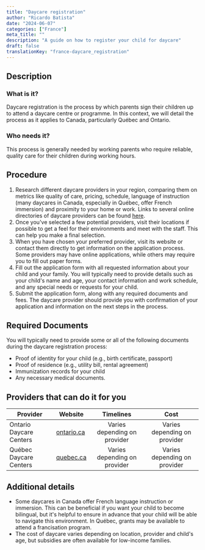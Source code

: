 ```yaml
---
title: "Daycare registration"
author: "Ricardo Batista"
date: "2024-06-07"
categories: ["France"]
meta_title: ""
description: "A guide on how to register your child for daycare"
draft: false
translationKey: "france-daycare_registration"
---
```


## Description
### What is it?
Daycare registration is the process by which parents sign their children up to attend a daycare centre or programme. In this context, we will detail the process as it applies to Canada, particularly Québec and Ontario.

### Who needs it?
This process is generally needed by working parents who require reliable, quality care for their children during working hours. 

## Procedure

1. Research different daycare providers in your region, comparing them on metrics like quality of care, pricing, schedule, language of instruction (many daycares in Canada, especially in Québec, offer French immersion) and proximity to your home or work. Links to several online directories of daycare providers can be found [here](https://www.ontario.ca/page/child-care-and-daycare).
2. Once you've selected a few potential providers, visit their locations if possible to get a feel for their environments and meet with the staff. This can help you make a final selection.
3. When you have chosen your preferred provider, visit its website or contact them directly to get information on the application process. Some providers may have online applications, while others may require you to fill out paper forms.
4. Fill out the application form with all requested information about your child and your family. You will typically need to provide details such as your child's name and age, your contact information and work schedule, and any special needs or requests for your child.
5. Submit the application form, along with any required documents and fees. The daycare provider should provide you with confirmation of your application and information on the next steps in the process.

## Required Documents
You will typically need to provide some or all of the following documents during the daycare registration process:

- Proof of identity for your child (e.g., birth certificate, passport)
- Proof of residence (e.g., utility bill, rental agreement)
- Immunization records for your child
- Any necessary medical documents.
 
## Providers that can do it for you

| Provider        |     Website     |     Timelines    |       Cost      |
| --------------- | --------------- |  :-------------: | :-------------: |
| Ontario Daycare Centers      |  [ontario.ca](https://www.ontario.ca/page/child-care-and-daycare)       |      Varies depending on provider      |        Varies depending on provider       |
| Québec Daycare Centers     |  [quebec.ca](https://www.quebec.ca/en/family-and-support-for-individuals/childcare/)       |      Varies depending on provider      |        Varies depending on provider |

## Additional details
- Some daycares in Canada offer French language instruction or immersion. This can be beneficial if you want your child to become bilingual, but it's helpful to ensure in advance that your child will be able to navigate this environment. In Québec, grants may be available to attend a francisation program.
- The cost of daycare varies depending on location, provider and child's age, but subsidies are often available for low-income families.